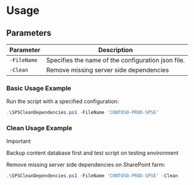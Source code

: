 # Usage

## Parameters

| Parameter   | Description                                        |
| ----------- | -------------------------------------------------- |
| `-FileName` | Specifies the name of the configuration json file. |
| `-Clean`    | Remove missing server side dependencies            |

### Basic Usage Example

Run the script with a specified configuration:

```powershell
.\SPSCleanDependencies.ps1 -FileName 'CONTOSO-PROD-SPSE'
```

### Clean Usage Example

> [!IMPORTANT]
> Backup content database first​ and test script on testing environment

Remove missing server side dependencies on SharePoint farm:

```powershell
.\SPSCleanDependencies.ps1 -FileName 'CONTOSO-PROD-SPSE' -Clean
```
